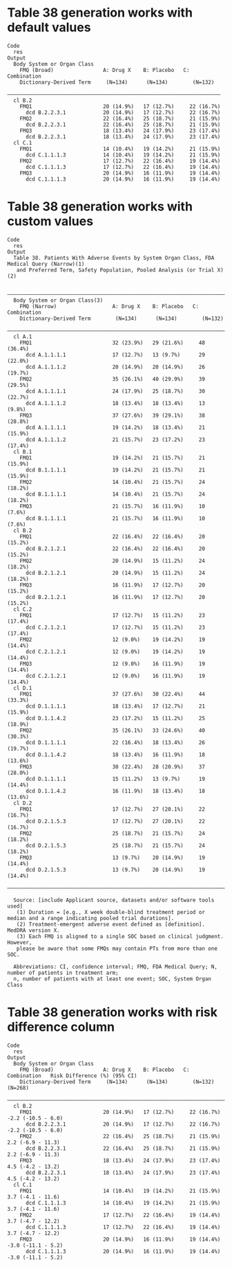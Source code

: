 # Table 38 generation works with default values

    Code
      res
    Output
      Body System or Organ Class                                           
        FMQ (Broad)                A: Drug X    B: Placebo   C: Combination
        Dictionary-Derived Term     (N=134)      (N=134)        (N=132)    
      —————————————————————————————————————————————————————————————————————
      cl B.2                                                               
        FMQ1                       20 (14.9%)   17 (12.7%)     22 (16.7%)  
          dcd B.2.2.3.1            20 (14.9%)   17 (12.7%)     22 (16.7%)  
        FMQ2                       22 (16.4%)   25 (18.7%)     21 (15.9%)  
          dcd B.2.2.3.1            22 (16.4%)   25 (18.7%)     21 (15.9%)  
        FMQ3                       18 (13.4%)   24 (17.9%)     23 (17.4%)  
          dcd B.2.2.3.1            18 (13.4%)   24 (17.9%)     23 (17.4%)  
      cl C.1                                                               
        FMQ1                       14 (10.4%)   19 (14.2%)     21 (15.9%)  
          dcd C.1.1.1.3            14 (10.4%)   19 (14.2%)     21 (15.9%)  
        FMQ2                       17 (12.7%)   22 (16.4%)     19 (14.4%)  
          dcd C.1.1.1.3            17 (12.7%)   22 (16.4%)     19 (14.4%)  
        FMQ3                       20 (14.9%)   16 (11.9%)     19 (14.4%)  
          dcd C.1.1.1.3            20 (14.9%)   16 (11.9%)     19 (14.4%)  

# Table 38 generation works with custom values

    Code
      res
    Output
      Table 38. Patients With Adverse Events by System Organ Class, FDA Medical Query (Narrow)(1)
       and Preferred Term, Safety Population, Pooled Analysis (or Trial X)(2)
      
      ————————————————————————————————————————————————————————————————————————
      Body System or Organ Class(3)                                           
        FMQ (Narrow)                  A: Drug X    B: Placebo   C: Combination
        Dictionary-Derived Term        (N=134)      (N=134)        (N=132)    
      ————————————————————————————————————————————————————————————————————————
      cl A.1                                                                  
        FMQ1                          32 (23.9%)   29 (21.6%)     48 (36.4%)  
          dcd A.1.1.1.1               17 (12.7%)   13 (9.7%)      29 (22.0%)  
          dcd A.1.1.1.2               20 (14.9%)   20 (14.9%)     26 (19.7%)  
        FMQ2                          35 (26.1%)   40 (29.9%)     39 (29.5%)  
          dcd A.1.1.1.1               24 (17.9%)   25 (18.7%)     30 (22.7%)  
          dcd A.1.1.1.2               18 (13.4%)   18 (13.4%)     13 (9.8%)   
        FMQ3                          37 (27.6%)   39 (29.1%)     38 (28.8%)  
          dcd A.1.1.1.1               19 (14.2%)   18 (13.4%)     21 (15.9%)  
          dcd A.1.1.1.2               21 (15.7%)   23 (17.2%)     23 (17.4%)  
      cl B.1                                                                  
        FMQ1                          19 (14.2%)   21 (15.7%)     21 (15.9%)  
          dcd B.1.1.1.1               19 (14.2%)   21 (15.7%)     21 (15.9%)  
        FMQ2                          14 (10.4%)   21 (15.7%)     24 (18.2%)  
          dcd B.1.1.1.1               14 (10.4%)   21 (15.7%)     24 (18.2%)  
        FMQ3                          21 (15.7%)   16 (11.9%)     10 (7.6%)   
          dcd B.1.1.1.1               21 (15.7%)   16 (11.9%)     10 (7.6%)   
      cl B.2                                                                  
        FMQ1                          22 (16.4%)   22 (16.4%)     20 (15.2%)  
          dcd B.2.1.2.1               22 (16.4%)   22 (16.4%)     20 (15.2%)  
        FMQ2                          20 (14.9%)   15 (11.2%)     24 (18.2%)  
          dcd B.2.1.2.1               20 (14.9%)   15 (11.2%)     24 (18.2%)  
        FMQ3                          16 (11.9%)   17 (12.7%)     20 (15.2%)  
          dcd B.2.1.2.1               16 (11.9%)   17 (12.7%)     20 (15.2%)  
      cl C.2                                                                  
        FMQ1                          17 (12.7%)   15 (11.2%)     23 (17.4%)  
          dcd C.2.1.2.1               17 (12.7%)   15 (11.2%)     23 (17.4%)  
        FMQ2                          12 (9.0%)    19 (14.2%)     19 (14.4%)  
          dcd C.2.1.2.1               12 (9.0%)    19 (14.2%)     19 (14.4%)  
        FMQ3                          12 (9.0%)    16 (11.9%)     19 (14.4%)  
          dcd C.2.1.2.1               12 (9.0%)    16 (11.9%)     19 (14.4%)  
      cl D.1                                                                  
        FMQ1                          37 (27.6%)   30 (22.4%)     44 (33.3%)  
          dcd D.1.1.1.1               18 (13.4%)   17 (12.7%)     21 (15.9%)  
          dcd D.1.1.4.2               23 (17.2%)   15 (11.2%)     25 (18.9%)  
        FMQ2                          35 (26.1%)   33 (24.6%)     40 (30.3%)  
          dcd D.1.1.1.1               22 (16.4%)   18 (13.4%)     26 (19.7%)  
          dcd D.1.1.4.2               18 (13.4%)   16 (11.9%)     18 (13.6%)  
        FMQ3                          30 (22.4%)   28 (20.9%)     37 (28.0%)  
          dcd D.1.1.1.1               15 (11.2%)   13 (9.7%)      19 (14.4%)  
          dcd D.1.1.4.2               16 (11.9%)   18 (13.4%)     18 (13.6%)  
      cl D.2                                                                  
        FMQ1                          17 (12.7%)   27 (20.1%)     22 (16.7%)  
          dcd D.2.1.5.3               17 (12.7%)   27 (20.1%)     22 (16.7%)  
        FMQ2                          25 (18.7%)   21 (15.7%)     24 (18.2%)  
          dcd D.2.1.5.3               25 (18.7%)   21 (15.7%)     24 (18.2%)  
        FMQ3                          13 (9.7%)    20 (14.9%)     19 (14.4%)  
          dcd D.2.1.5.3               13 (9.7%)    20 (14.9%)     19 (14.4%)  
      ————————————————————————————————————————————————————————————————————————
      
      Source: [include Applicant source, datasets and/or software tools used]
       (1) Duration = [e.g., X week double-blind treatment period or median and a range indicating pooled trial durations].
       (2) Treatment-emergent adverse event defined as [definition]. MedDRA version X.
       (3) Each FMQ is aligned to a single SOC based on clinical judgment. However,
       please be aware that some FMQs may contain PTs from more than one SOC.
      
      Abbreviations: CI, confidence interval; FMQ, FDA Medical Query; N, number of patients in treatment arm;
      n, number of patients with at least one event; SOC, System Organ Class

# Table 38 generation works with risk difference column

    Code
      res
    Output
      Body System or Organ Class                                                                          
        FMQ (Broad)                A: Drug X    B: Placebo   C: Combination   Risk Difference (%) (95% CI)
        Dictionary-Derived Term     (N=134)      (N=134)        (N=132)                 (N=268)           
      ————————————————————————————————————————————————————————————————————————————————————————————————————
      cl B.2                                                                                              
        FMQ1                       20 (14.9%)   17 (12.7%)     22 (16.7%)          -2.2 (-10.5 - 6.0)     
          dcd B.2.2.3.1            20 (14.9%)   17 (12.7%)     22 (16.7%)          -2.2 (-10.5 - 6.0)     
        FMQ2                       22 (16.4%)   25 (18.7%)     21 (15.9%)          2.2 (-6.9 - 11.3)      
          dcd B.2.2.3.1            22 (16.4%)   25 (18.7%)     21 (15.9%)          2.2 (-6.9 - 11.3)      
        FMQ3                       18 (13.4%)   24 (17.9%)     23 (17.4%)          4.5 (-4.2 - 13.2)      
          dcd B.2.2.3.1            18 (13.4%)   24 (17.9%)     23 (17.4%)          4.5 (-4.2 - 13.2)      
      cl C.1                                                                                              
        FMQ1                       14 (10.4%)   19 (14.2%)     21 (15.9%)          3.7 (-4.1 - 11.6)      
          dcd C.1.1.1.3            14 (10.4%)   19 (14.2%)     21 (15.9%)          3.7 (-4.1 - 11.6)      
        FMQ2                       17 (12.7%)   22 (16.4%)     19 (14.4%)          3.7 (-4.7 - 12.2)      
          dcd C.1.1.1.3            17 (12.7%)   22 (16.4%)     19 (14.4%)          3.7 (-4.7 - 12.2)      
        FMQ3                       20 (14.9%)   16 (11.9%)     19 (14.4%)          -3.0 (-11.1 - 5.2)     
          dcd C.1.1.1.3            20 (14.9%)   16 (11.9%)     19 (14.4%)          -3.0 (-11.1 - 5.2)     

